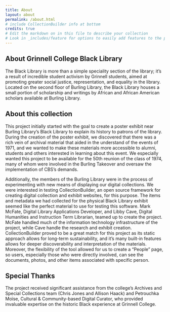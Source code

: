 ```yaml
---
title: About
layout: about
permalink: /about.html
# include CollectionBuilder info at bottom
credits: true
# Edit the markdown on in this file to describe your collection
# Look in _includes/feature for options to easily add features to the page
---
```




## About Grinnell College Black Library 

The Black Library is more than a simple speciality section of the library; it’s a result of incredible student activism by Grinnell students, aimed at promoting greater social justice, representation, and equality in the library.  Located on the second floor of Burling Library, the Black Library houses a small portion of scholarship and writings by African and African American scholars available at Burling Library. 

## About this collection
This project initially started with the goal to create a poster exhibit near Burling Library’s Black Library to explain its history to patrons of the library. During the creation of the poster exhibit, we discovered that there was a rich vein of archival material that aided in the understand of the events of 1971, and we wanted to make these materials more accessible to alumni, students and others interested in learning about this event. We especially wanted this project to be available for the 50th reunion of the class of 1974, many of whom were involved in the Burling Takeover and oversaw the implementation of CBS’s demands. 

Additionally, the members of the Burling Library were in the process of experimenting with new means of displaying our digital collections. We were interested in testing CollectionBuilder, an open source framework for creating digital collection and exhibit websites, for this purpose. The items and metadata we had collected for the physical Black Library exhibit seemed like the perfect material to use for testing this software. Mark McFate, Digital Library Applications Developer, and Libby Cave, Digital Humanities and Instruction Term Librarian, teamed up to create the project. McFate handled much of the information technology infrastructure of the project, while Cave handle the research and exhibit creation. CollectionBuilder proved to be a great match for this project as its static approach allows for long-term sustainability, and it’s many built-in features allows for deeper discoverability and interpretation of the materials. Moreover, the flexibility of the tool allowed for us to create a “People” page, so users, especially those who were directly involved, can see the documents, photos, and other items associated with specific person. 

## Special Thanks
The project received significant assistance from the college’s Archives and Special Collections team (Chris Jones and Allison Haack) and Petrouchka Moïse, Cultural & Community-based Digital Curator, who provided invaluable expertise on the historic Black experience at Grinnell College. 




